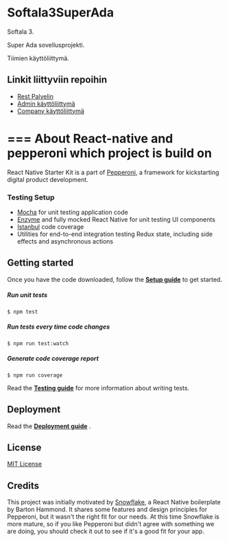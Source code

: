 
# Softala3SuperAda

Softala 3.  

Super Ada sovellusprojekti.  

Tiimien käyttöliittymä.

## Linkit liittyviin repoihin

* [Rest Palvelin](https://github.com/Kortelainen/Softala3SuperAdaBackend)
* [Admin käyttöliittymä](https://github.com/Kortelainen/Softala3SuperAdaAdmin)
* [Company käyttöliittymä](https://github.com/Kortelainen/Softala3SuperAdaCompany)

===
About React-native and pepperoni which project is build on
===

React Native Starter Kit is a part of [Pepperoni](http://getpepperoni.com), a framework for kickstarting digital product development.

### Testing Setup

* [Mocha](https://mochajs.org/) for unit testing application code
* [Enzyme](https://github.com/airbnb/enzyme) and fully mocked React Native for unit testing UI components
* [Istanbul](https://github.com/gotwarlost/istanbul) code coverage
* Utilities for end-to-end integration testing Redux state, including side effects and asynchronous actions

## Getting started

Once you have the code downloaded, follow the **[Setup guide](docs/SETUP.md)** to get started.

##### Run unit tests
```
$ npm test
```

##### Run tests every time code changes
```
$ npm run test:watch
```

##### Generate code coverage report
```
$ npm run coverage
```

Read the **[Testing guide](docs/TESTING.md)** for more information about writing tests.

## Deployment

Read the **[Deployment guide](docs/DEPLOYMENT.md)** .

## License

[MIT License](LICENSE)

## Credits

This project was initially motivated by [Snowflake](https://github.com/bartonhammond/snowflake), a React Native boilerplate by Barton Hammond. It shares some features and design principles for Pepperoni, but it wasn't the right fit for our needs. At this time Snowflake is more mature, so if you like Pepperoni but didn't agree with something we are doing, you should check it out to see if it's a good fit for your app.
